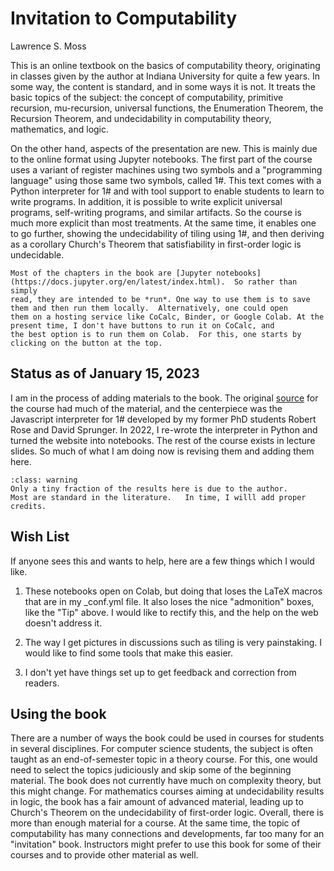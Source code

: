 # Invitation to Computability 

Lawrence S. Moss

This is an online textbook on the basics of computability theory, originating in classes given by the author at Indiana University for quite a few years.  In some way, the content is standard, and in some ways it is not. It treats the basic topics of the subject: the concept of computability, primitive recursion, mu-recursion, universal functions, the Enumeration Theorem, the Recursion Theorem, and undecidability in computability theory, mathematics, and logic.

On the other hand, aspects of the presentation are new.  This is mainly due to the online format using Jupyter notebooks.  The first part of the course uses a variant of register machines using two symbols and a "programming language" using those same two symbols, called 1#.  This text comes with a Python interpreter for 1# and with tool support to enable students to learn to write programs.  In addition, it is possible to write explicit universal programs, self-writing programs, and similar artifacts.  So the course is much more explicit than most treatments.   At the same time, it enables one to go further, showing the undecidability of tiling using 1#, and then deriving as a corollary Church's Theorem that satisfiability in first-order logic is undecidable.

```{tip}
Most of the chapters in the book are [Jupyter notebooks](https://docs.jupyter.org/en/latest/index.html).  So rather than simply
read, they are intended to be *run*. One way to use them is to save them and then run them locally.  Alternatively, one could open
them on a hosting service like CoCalc, Binder, or Google Colab. At the present time, I don't have buttons to run it on CoCalc, and
the best option is to run them on Colab.  For this, one starts by clicking on the button at the top.
```

## Status as of January 15, 2023

I am in the process of adding materials to the book.  The original [source](https://iulg.sitehost.iu.edu/trm) for the course had 
much of the material, and the centerpiece was the Javascript interpreter for 1# developed by my former PhD students Robert Rose and 
David Sprunger. In 2022, I re-wrote the interpreter in Python and turned the website into notebooks.  The rest of the course exists 
in lecture slides.  So much of what I am doing now is revising them and adding them here.

```{admonition} Credits
:class: warning
Only a tiny fraction of the results here is due to the author.
Most are standard in the literature.   In time, I willl add proper credits.
```

## Wish List

If anyone sees this and wants to help, here are a few things which I would like.

1. These notebooks open on Colab, but doing that loses the LaTeX macros that are in my _conf.yml file.  It also loses the nice "admonition" boxes, like the "Tip" above.   I would like to rectify this,
and the help on the web doesn't address it.

2. The way I get pictures in discussions such as tiling is very painstaking.  I would like to find some tools that make this easier.

3. I don't yet have things set up to get feedback and correction from readers.


## Using the book

There are a number of ways the book could be used in courses for students in several disciplines.  For computer science students,
the subject is often taught as an end-of-semester topic in a theory course.  For this, one would need to select the topics
judiciously and skip some of the beginning material. The book does not currently have much on complexity theory, but this might
change. For mathematics courses aiming at undecidability results in logic, the book has a fair amount of advanced material, leading
up to Church's Theorem on the undecidability of first-order logic.  Overall, there is more than enough material for a course. At the
same time, the topic of computability has many connections and developments, far too many for an "invitation" book. Instructors
might prefer to use this book for some of their courses and to provide other material as well.


